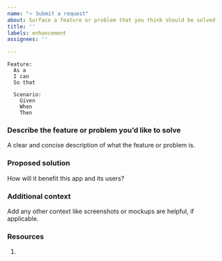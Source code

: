 ```yaml
---
name: "⭐ Submit a request"
about: Surface a feature or problem that you think should be solved
title: ''
labels: enhancement
assignees: ''

---
```


```gherkin
Feature: 
  As a
  I can
  So that

  Scenario:
    Given
    When
    Then
```

### Describe the feature or problem you’d like to solve

A clear and concise description of what the feature or problem is.

### Proposed solution

How will it benefit this app and its users?

### Additional context

Add any other context like screenshots or mockups are helpful, if applicable.

### Resources

1.